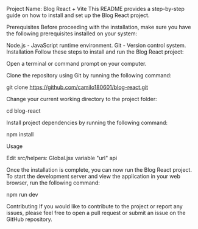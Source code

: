 Project Name: Blog React + Vite
This README provides a step-by-step guide on how to install and set up the Blog React project.

Prerequisites
Before proceeding with the installation, make sure you have the following prerequisites installed on your system:

Node.js - JavaScript runtime environment.
Git - Version control system.
Installation
Follow these steps to install and run the Blog React project:

Open a terminal or command prompt on your computer.

Clone the repository using Git by running the following command:

git clone https://github.com/camilo180601/blog-react.git

Change your current working directory to the project folder:

cd blog-react

Install project dependencies by running the following command:

npm install

Usage

Edit src/helpers: Global.jsx    variable "url" api

Once the installation is complete, you can now run the Blog React project. To start the development server and view the application in your web browser, run the following command:

npm run dev

Contributing
If you would like to contribute to the project or report any issues, please feel free to open a pull request or submit an issue on the GitHub repository.
